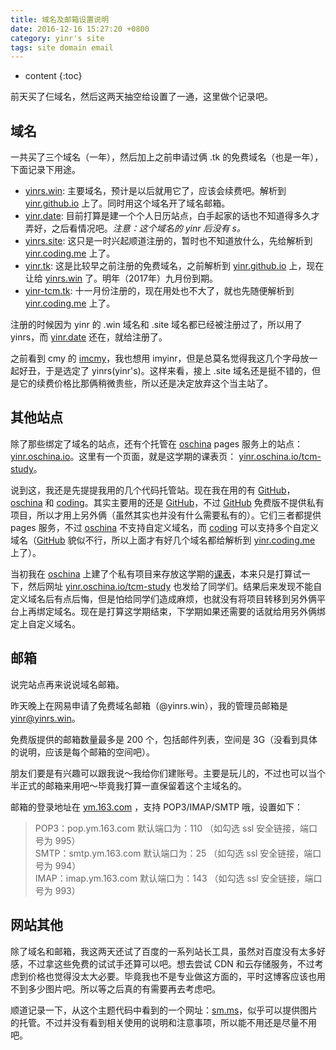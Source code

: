 ```yaml
---
title: 域名及邮箱设置说明
date: 2016-12-16 15:27:20 +0800
category: yinr's site
tags: site domain email
---
```


* content
{:toc}

前天买了仨域名，然后这两天抽空给设置了一通，这里做个记录吧。



## 域名

一共买了三个域名（一年），然后加上之前申请过俩 .tk 的免费域名（也是一年），下面记录下用途。

* [yinrs.win][1]: 主要域名，预计是以后就用它了，应该会续费吧。解析到 [yinr.github.io][2] 上了。同时用这个域名开了域名邮箱。
* [yinr.date][3]: 目前打算是建一个个人日历站点，白手起家的话也不知道得多久才弄好，之后看情况吧。*注意：这个域名的 yinr 后没有 s。*
* [yinrs.site][4]: 这只是一时兴起顺道注册的，暂时也不知道放什么，先给解析到 [yinr.coding.me][5] 上了。
* [yinr.tk][6]: 这是比较早之前注册的免费域名，之前解析到 [yinr.github.io][2] 上，现在让给 [yinrs.win][1] 了。明年（2017年）九月份到期。
* [yinr-tcm.tk][7]: 十一月份注册的，现在用处也不大了，就也先随便解析到 [yinr.coding.me][5] 上了。

注册的时候因为 yinr 的 .win 域名和 .site 域名都已经被注册过了，所以用了 yinrs，而 [yinr.date][3] 还在，就给注册了。

之前看到 cmy 的 [imcmy][8]，我也想用 imyinr，但是总莫名觉得我这几个字母放一起好丑，于是选定了 yinrs(yinr's)。这样来看，接上 .site 域名还是挺不错的，但是它的续费价格比那俩稍微贵些，所以还是决定放弃这个当主站了。

## 其他站点

除了那些绑定了域名的站点，还有个托管在 [oschina][9] pages 服务上的站点：[yinr.oschina.io][10]。这里有一个页面，就是这学期的课表页： [yinr.oschina.io/tcm-study][11]。

说到这，我还是先提提我用的几个代码托管站。现在我在用的有 [GitHub][12]，[oschina][9] 和 [coding][13]。其实主要用的还是 [GitHub][12]，不过 [GitHub][12] 免费版不提供私有项目，所以才用上另外俩（虽然其实也并没有什么需要私有的）。它们三者都提供 pages 服务，不过 [oschina][9] 不支持自定义域名，而 [coding][13] 可以支持多个自定义域名（[GitHub][12] 貌似不行，所以上面才有好几个域名都给解析到 [yinr.coding.me][5] 上了）。

当初我在 [oschina][9] 上建了个私有项目来存放这学期的[课表][11]，本来只是打算试一下，然后网址 [yinr.oschina.io/tcm-study][11] 也发给了同学们。结果后来发现不能自定义域名后有点后悔，但是怕给同学们造成麻烦，也就没有将项目转移到另外俩平台上再绑定域名。现在是打算这学期结束，下学期如果还需要的话就给用另外俩绑定上自定义域名。

## 邮箱

说完站点再来说说域名邮箱。

昨天晚上在网易申请了免费域名邮箱（@yinrs.win），我的管理员邮箱是 <yinr@yinrs.win>。

免费版提供的邮箱数量最多是 200 个，包括邮件列表，空间是 3G（没看到具体的说明，应该是每个邮箱的空间吧）。

朋友们要是有兴趣可以跟我说～我给你们建账号。主要是玩儿的，不过也可以当个半正式的邮箱来用吧～毕竟我打算一直保留着这个主域名的。

邮箱的登录地址在 [ym.163.com][14] ，支持 POP3/IMAP/SMTP 哦，设置如下：

> POP3：pop.ym.163.com 默认端口为：110 （如勾选 ssl 安全链接，端口号为 995）  
> SMTP：smtp.ym.163.com 默认端口为：25 （如勾选 ssl 安全链接，端口号为 994）  
> IMAP：imap.ym.163.com 默认端口为：143 （如勾选 ssl 安全链接，端口号为 993）  

## 网站其他

除了域名和邮箱，我这两天还试了百度的一系列站长工具，虽然对百度没有太多好感，不过拿这些免费的试试手还算可以吧。想去尝试 CDN 和云存储服务，不过考虑到价格也觉得没太大必要。毕竟我也不是专业做这方面的，平时这博客应该也用不到多少图片吧。所以等之后真的有需要再去考虑吧。

顺道记录一下，从这个主题代码中看到的一个网址：[sm.ms][15]，似乎可以提供图片的托管。不过并没有看到相关使用的说明和注意事项，所以能不用还是尽量不用吧。

[1]: http://yinrs.win/
[2]: https://yinr.github.io/
[3]: http://yinr.date/
[4]: http://yinrs.site/
[5]: http://yinr.coding.me/
[6]: http://yinr.tk/
[7]: http://yinr-tcm.tk/
[8]: https://imcmy.me/
[9]: https://git.oschina.net/
[10]: https://yinr.oschina.io/
[11]: https://yinr.oschina.io/tcm-study/
[12]: https://github.com/
[13]: https://coding.net/
[14]: http://ym.163.com/
[15]: https://sm.ms/